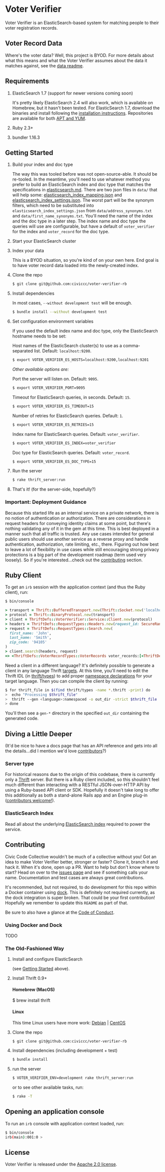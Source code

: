 Voter Verifier
====================

Voter Verifier is an ElasticSearch-based system for matching people to their voter registration records.

Voter Record Data
------------------
Where's the voter data? Well, this project is BYOD. For more details about what this means and what the Voter Verifier assumes about the data it matches against, see the [data readme](./DATA_README.md).

Requirements
------------
1. ElasticSearch 1.7 (support for newer versions coming soon)

    It's pretty likely ElasticSearch 2.4 will also work, which is available on Homebrew, but it hasn't been tested. For ElasticSearch 1.7, download the binaries and install following the [installation instructions](https://www.elastic.co/guide/en/elasticsearch/reference/1.7/_installation.html). Repositories are available for both [APT and YUM](https://www.elastic.co/guide/en/elasticsearch/reference/1.7/setup-repositories.html).

1. Ruby 2.3+
1. bundler 1.16.3

Getting Started
---------------
1. Build your index and doc type

    The way this was tooled before was not open-source-able. It should be re-tooled. In the meantime, you'll need to use whatever method you prefer to build an ElasticSearch index and doc type that matches the specifications in [elasticsearch.md](./elasticsearch.md). There are two json files in `data/` that will help some: [elasticsearch_index_mapping.json](./data/elasticsearch_index_mapping.json) and [elasticsearch_index_settings.json](./data/elasticsearch_index_settings.json). The worst part will be the synonym filters, which need to be substituted into `elasticsearch_index_settings.json` from `data/address_synonyms.txt` and `data/first_name_synonyms.txt`. You'll need the name of the index and the doc type in a later step. The index name and doc type the queries will use are configurable, but have a default of `voter_verifier` for the index and `voter_record` for the doc type.

1. Start your ElasticSearch cluster

1. Index your data

    This is a BYOD situation, so you're kind of on your own here. End goal is to have voter record data loaded into the newly-created index.

1. Clone the repo

    ```bash
    $ git clone git@github.com:civiccc/voter-verifier-rb
    ```

1. Install dependencies

    In most cases, `--without development test` will be enough.

    ```bash
    $ bundle install --without development test
    ```

1. Set configuration environment variables

    If you used the default index name and doc type, only the ElasticSearch hostname needs to be set:

    Host names of the ElasticSearch cluster(s) to use as a comma-separated list. Default: `localhost:9200`.

    ```bash
    $ export VOTER_VERIFIER_ES_HOSTS=localhost:9200,localhost:9201
    ```

    *Other available options are:*

    Port the server will listen on. Default: `9095`.

    ```bash
    $ export VOTER_VERIFIER_PORT=9095
    ```

    Timeout for ElasticSearch queries, in seconds. Default: `15`.

    ```bash
    $ export VOTER_VERIFIER_ES_TIMEOUT=15
    ```

    Number of retries for ElasticSearch queries. Default: `1`.

    ```bash
    $ export VOTER_VERIFIER_ES_RETRIES=15
    ```

    Index name for ElasticSearch queries. Default: `voter_verifier`.

    ```bash
    $ export VOTER_VERIFIER_ES_INDEX=voter_verifier
    ```

    Doc type for ElasticSearch queries. Default: `voter_record`.

    ```bash
    $ export VOTER_VERIFIER_ES_DOC_TYPE=15
    ```

1. Run the server

    ```bash
    $ rake thrift_server:run
    ```

1. That's it! (for the server-side, hopefully?)

### Important: Deployment Guidance
Because this started life as an internal service on a private network, there is no notion of authentication or authorization. There are considerations in request headers for conveying identity claims at some point, but there's nothing validating any of it in the gem at this time. This is best deployed in a manner such that all traffic is trusted. Any use cases intended for general public users should use another service as a reverse proxy and handle authentication, authorization, rate limiting, etc., there. Figuring out how best to leave a lot of flexibility in use cases while still encouraging strong privacy protections is a big part of the development roadmap (term used very loosely). So if you're interested...check out the [contributing](#contributing) section.

Ruby Client
------------
To get an `irb` session with the application context (and thus the Ruby client), run:

```bash
$ bin/console
```

```ruby
> transport = Thrift::BufferedTransport.new(Thrift::Socket.new('localhost', <SERVER PORT>))
> protocol = Thrift::BinaryProtocol.new(transport)
> client = ThriftDefs::VoterVerifier::Service::Client.new(protocol)
> headers = ThriftDefs::RequestTypes::Headers.new(request_id: SecureRandom.uuid)
> request = ThriftDefs::RequestTypes::Search.new(
  first_name: 'John',
  last_name: 'Smith',
  zip_code: '94105'
)
> client.search(headers, request)
=> <ThriftDefs::VoterRecordTypes::VoterRecords voter_records:[<ThriftDefs::VoterRecordTypes::VoterRecord first_name: 'John', last_name: 'Smith'...>...]>
```

Need a client in a different language? It's definitely possible to generate a client in any language Thrift [targets](https://thrift.apache.org/docs/Languages). At this time, you'll need to edit the Thrift IDL (in [thrift/types](./thrift/types)) to add proper [namespace declarations](https://diwakergupta.github.io/thrift-missing-guide/#_namespaces) for your target language. Then you can compile the client by running:

```bash
$ for thrift_file in $(find thrift/types -name *.thrift -print) do
>  echo "Processing $thrift_file"
>  thrift --gen <language>:namespaced -o out_dir -strict $thrift_file
> done
```

You'll then see a `gen-*` directory in the specified `out_dir` containing the generated code.

Diving a Little Deeper
----------------------
(It'd be nice to have a docs page that has an API reference and gets into all the details...did I mention we'd love [contributors](#contributing)?)

### Server type
For historical reasons due to the origin of this codebase, there is currently only a [Thrift](https://thrift.apache.org/) server. But there is a Ruby client included, so this shouldn't feel much different than interacting with a RESTful JSON-over-HTTP API by using a Ruby-based API client or SDK. Hopefully it doesn't take long to offer this additionally as both a stand-alone Rails app and an Engine plug-in ([contributors welcome!](#contributing)).

### ElasticSearch Index
Read all about the underlying [ElasticSearch index](./elasticsearch.md) required to power the service.

Contributing
-------------
Civic Code Collective wouldn't be much of a collective without you! Got an idea to make Voter Verifier better, stronger or faster? Clone it, branch it and hack it. When it's done, open up a PR. Want to help but don't know where to start? Head on over to the [issues page](https://github.com/civiccc/voter-verifier/issues) and see if something calls your name. Documentation and test cases are always great contributions.

It's recommended, but not required, to do development for this repo within a Docker container using [dock](https://github.com/brigade/dock). This is definitely not required currently, as the dock integration is super broken. That could be your first contribution! Hopefully we remember to update this `README` as part of that.

Be sure to also have a glance at the [Code of Conduct](./contributing.md).

### Using Docker and Dock
TODO

### The Old-Fashioned Way
1. Install and configure ElasticSearch

    (see [Getting Started](#getting-started) above).

1. Install Thrift 0.9+

    #### Homebrew (MacOS)

    $ brew install thrift

    #### Linux

    This time Linux users have more work: [Debian](https://thrift.apache.org/docs/install/debian) | [CentOS](https://thrift.apache.org/docs/install/centos)

1. Clone the repo

    ```bash
    $ git clone git@github.com:civiccc/voter-verifier-rb
    ```

1. Install dependencies (including development + test)

    ```bash
    $ bundle install
    ```

1. run the server

    ```bash
    $ VOTER_VERIFIER_ENV=development rake thrift_server:run
    ```

    or to see other available tasks, run:

    ```bash
    $ rake -T
    ```

Opening an application console
---------------------------------------

To run an `irb` console with application context loaded, run:

```bash
$ bin/console
irb(main):001:0 >
```

License
-------
Voter Verifier is released under the [Apache 2.0 license](https://opensource.org/licenses/Apache-2.0).
